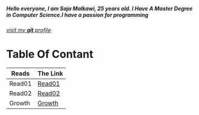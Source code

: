 
##### Hello everyone, I am Saja Malkawi, 25 years old. I Have A Master Degree in Computer Science.I have a passion for programming
[*visit my **git** profile*](https://github.com/saja123321)

# Table Of Contant
Reads | The Link
------|---------
Read01| [Read01](https://saja123321.github.io/reading-notes/Read01)
Read02|[Read02](https://saja123321.github.io/reading-notes/read02)
Growth| [Growth](https://saja123321.github.io/reading-notes/growthMindset)
